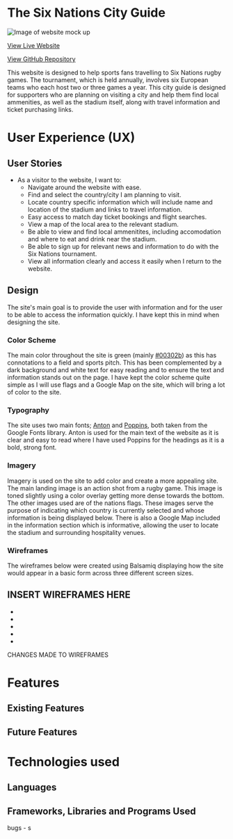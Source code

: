 # The Six Nations City Guide

![Image of website mock up]("#")

[View Live Website](https://olihickie.github.io/six-nations/)

[View GitHub Repository](https://github.com/OliHickie/six-nations)

This website is designed to help sports fans travelling to Six Nations rugby games. The tournament, which is held annually, involves six European teams who each host two or three games a year. This city guide is designed for supporters who are planning on visiting a city and help them find local ammenities, as well as the stadium itself, along with travel information and ticket purchasing links. 

# User Experience (UX)

## User Stories
* As a visitor to the website, I want to:
    - Navigate around the website with ease.
    - Find and select the country/city I am planning to visit.
    - Locate country specific information which will include name and location of the stadium and links to travel information. 
    - Easy access to match day ticket bookings and flight searches.
    - View a map of the local area to the relevant stadium. 
    - Be able to view and find local ammenitites, including accomodation and where to eat and drink near the stadium. 
    - Be able to sign up for relevant news and information to do with the Six Nations tournament. 
    - View all information clearly and access it easily when I return to the website. 

## Design

The site's main goal is to provide the user with information and for the user to be able to access the information quickly. I have kept this in mind when designing the site. 

### Color Scheme
 The main color throughout the site is green (mainly [#00302b](https://www.google.com/search?q=%2300302b&oq=%2300302b&aqs=chrome.0.69i59.4496j0j9&sourceid=chrome&ie=UTF-8)) as this has connotations to a field and sports pitch. This has been complemented by a dark background and white text for easy reading and to ensure the text and information stands out on the page. I have kept the color scheme quite simple as I will use flags and a Google Map on the site, which will bring a lot of color to the site. 

### Typography

The site uses two main fonts; [Anton](https://fonts.google.com/specimen/Anton?preview.text_type=custom) and [Poppins](https://fonts.google.com/specimen/Poppins?preview.text_type=custom), both taken from the Google Fonts library. Anton is used for the main text of the website as it is clear and easy to read where I have used Poppins for the headings as it is a bold, strong font. 

### Imagery 

Imagery is used on the site to add color and create a more appealing site. The main landing image is an action shot from a rugby game. This image is toned slightly using a color overlay getting more dense towards the bottom. The other images used are of the nations flags. These images serve the purpose of indicating which country is currently selected and whose information is being displayed below. There is also a Google Map included in the information section which is informative, allowing the user to locate the stadium and surrounding hospitality venues. 

### Wireframes

The wireframes below were created using Balsamiq displaying how the site would appear in a basic form across three different screen sizes. 

INSERT WIREFRAMES HERE 
-
-
-
-
-
-

CHANGES MADE TO WIREFRAMES


# Features

## Existing Features
## Future Features

# Technologies used

## Languages
## Frameworks, Libraries and Programs Used











bugs - s
